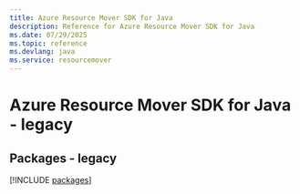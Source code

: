 ```yaml
---
title: Azure Resource Mover SDK for Java
description: Reference for Azure Resource Mover SDK for Java
ms.date: 07/29/2025
ms.topic: reference
ms.devlang: java
ms.service: resourcemover
---
```

# Azure Resource Mover SDK for Java - legacy
## Packages - legacy
[!INCLUDE [packages](resource-mover-index.md)]